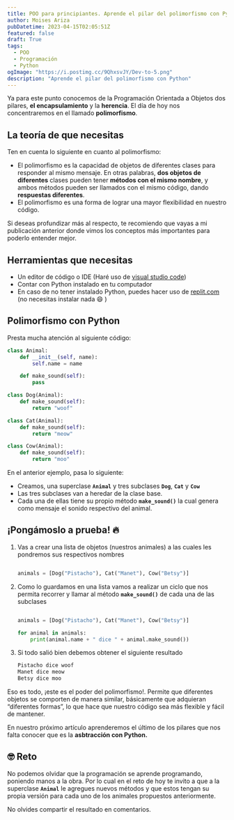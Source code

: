 ```yaml
---
title: POO para principiantes. Aprende el pilar del polimorfismo con Python
author: Moises Ariza
pubDatetime: 2023-04-15T02:05:51Z
featured: false
draft: True
tags:
  - POO
  - Programación
  - Python
ogImage: "https://i.postimg.cc/9QhxsvJY/Dev-to-5.png"
description: "Aprende el pilar del polimorfismo con Python"
---
```


Ya para este punto conocemos de la Programación Orientada a Objetos dos pilares, **el encapsulamiento** y la **herencia**. El día de hoy nos concentraremos en el llamado **polimorfismo**.

## La teoría de que necesitas

Ten en cuenta lo siguiente en cuanto al polimorfismo:

- El polimorfismo es la capacidad de objetos de diferentes clases para responder al mismo mensaje. En otras palabras, **dos objetos de diferentes** clases pueden tener **métodos con el mismo nombre**, y ambos métodos pueden ser llamados con el mismo código, dando **respuestas diferentes**.
- El polimorfismo es una forma de lograr una mayor flexibilidad en nuestro código.

Si deseas profundizar más al respecto, te recomiendo que vayas a mi publicación anterior donde vimos los conceptos más importantes para poderlo entender mejor. 

## Herramientas que necesitas

- Un editor de código o IDE (Haré uso de [visual studio code](https://code.visualstudio.com/))
- Contar con Python instalado en tu computador
- En caso de no tener instalado Python, puedes hacer uso de [replit.com](https://replit.com/) (no necesitas instalar nada 😄 )

## **Polimorfismo con Python**

Presta mucha atención al siguiente código:

```python
class Animal:
    def __init__(self, name):
        self.name = name

    def make_sound(self):
        pass

class Dog(Animal):
    def make_sound(self):
        return "woof"

class Cat(Animal):
    def make_sound(self):
        return "meow"

class Cow(Animal):
    def make_sound(self):
        return "moo"
```

En el anterior ejemplo, pasa lo siguiente:

- Creamos, una superclase **`Animal`** y tres subclases **`Dog`**, **`Cat`** y **`Cow`**
- Las tres subclases van a heredar de la clase base.
- Cada una de ellas tiene su propio método **`make_sound()`**  la cual genera como mensaje el sonido respectivo del animal.

## ¡Pongámoslo a prueba! 🔥

1. Vas a crear una lista de objetos (nuestros animales) a las cuales les pondremos sus respectivos nombres
    
    ```python
    
    animals = [Dog("Pistacho"), Cat("Manet"), Cow("Betsy")]
    ```
    
2. Como lo guardamos en una lista vamos a realizar un ciclo que nos permita recorrer y llamar al método **`make_sound()`** de cada una de las subclases
    
    ```python
    
    animals = [Dog("Pistacho"), Cat("Manet"), Cow("Betsy")]
    
    for animal in animals:
        print(animal.name + " dice " + animal.make_sound())
    ```
    
3. Si todo salió bien debemos obtener el siguiente resultado
    
    ```python
    Pistacho dice woof
    Manet dice meow
    Betsy dice moo
    ```

Eso es todo, ¡este es el poder del polimorfismo!. Permite que diferentes objetos se comporten de manera similar, básicamente que adquieran “diferentes formas”, lo que hace que nuestro código sea más flexible y fácil de mantener.

En nuestro próximo artículo aprenderemos el último de los pilares que nos falta conocer que es la **asbtracción con Python.**

## 🤓 Reto

No podemos olvidar que la programación se aprende programando, poniendo manos a la obra. Por lo cual en el reto de hoy te invito a que a la superclase **`Animal`** le agregues nuevos métodos y que estos tengan su propia versión para cada uno de los animales propuestos anteriormente.

No olvides compartir el resultado en comentarios. 
